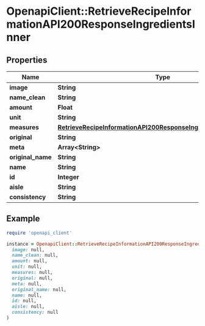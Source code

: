 # OpenapiClient::RetrieveRecipeInformationAPI200ResponseIngredientsInner

## Properties

| Name | Type | Description | Notes |
| ---- | ---- | ----------- | ----- |
| **image** | **String** |  | [optional] |
| **name_clean** | **String** |  | [optional] |
| **amount** | **Float** |  | [optional] |
| **unit** | **String** |  | [optional] |
| **measures** | [**RetrieveRecipeInformationAPI200ResponseIngredientsInnerMeasures**](RetrieveRecipeInformationAPI200ResponseIngredientsInnerMeasures.md) |  | [optional] |
| **original** | **String** |  | [optional] |
| **meta** | **Array&lt;String&gt;** |  | [optional] |
| **original_name** | **String** |  | [optional] |
| **name** | **String** |  | [optional] |
| **id** | **Integer** |  | [optional] |
| **aisle** | **String** |  | [optional] |
| **consistency** | **String** |  | [optional] |

## Example

```ruby
require 'openapi_client'

instance = OpenapiClient::RetrieveRecipeInformationAPI200ResponseIngredientsInner.new(
  image: null,
  name_clean: null,
  amount: null,
  unit: null,
  measures: null,
  original: null,
  meta: null,
  original_name: null,
  name: null,
  id: null,
  aisle: null,
  consistency: null
)
```

